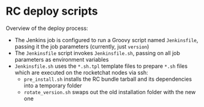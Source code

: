 # RC deploy scripts

Overview of the deploy process:
- The Jenkins job is configured to run a Groovy script named `Jenkinsfile`,
  passing it the job parameters (currently, just `version`)
- The `Jenkinsfile` script invokes `Jenkinsfile.sh`, passing on all job parameters as environment variables
- `Jenkinsfile.sh` uses the `*.sh.tpl` template files to prepare `*.sh` files which are executed on
  the rocketchat nodes via ssh:
  - `pre_install.sh` installs the RC bundle tarball and its dependencies into a temporary folder
  - `rotate_version.sh` swaps out the old installation folder with the new one
